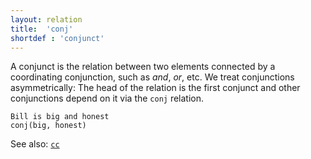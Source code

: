 ```yaml
---
layout: relation
title:  'conj'
shortdef : 'conjunct'
---
```


A conjunct is the relation between two elements connected by a
coordinating conjunction, such as *and*, *or*, etc.  We treat
conjunctions asymmetrically: The head of the relation is the first
conjunct and other conjunctions depend on it via the `conj` relation.

~~~ sdparse
Bill is big and honest
conj(big, honest)
~~~

See also: [`cc`](cc.html)
